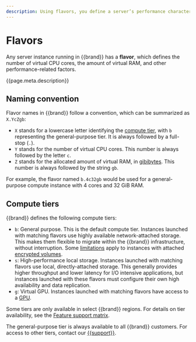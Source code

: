 ```yaml
---
description: Using flavors, you define a server’s performance characteristics and supported features.
---
```

# Flavors

Any server instance running in {{brand}} has a **flavor**,
which defines the number of virtual CPU cores, the amount of virtual
RAM, and other performance-related factors.

{{page.meta.description}}

## Naming convention

Flavor names in {{brand}} follow a convention, which can be
summarized as `X.YcZgb`:

* `X` stands for a lowercase letter identifying the [compute
  tier](#compute-tiers), with `b` representing the general-purpose
  tier. It is always followed by a full-stop (`.`).
* `Y` stands for the number of virtual CPU cores. This number is
  always followed by the letter `c`.
* `Z` stands for the allocated amount of virtual RAM, in
  [gibibytes](https://en.wikipedia.org/wiki/Gigabyte#Base_2_(binary)). This
  number is always followed by the string `gb`.

For example, the flavor named `b.4c32gb` would be used for a
general-purpose compute instance with 4 cores and 32 GiB RAM.


## Compute tiers

{{brand}} defines the following compute tiers:

* `b`: General purpose. This is the default compute tier. Instances
  launched with matching flavors use highly available network-attached
  storage. This makes them flexible to migrate within the
  {{brand}} infrastructure, without interruption.
  Some
  [limitations](../../howto/openstack/cinder/encrypted-volumes.md#block-device-encryption-caveats)
  apply to instances with attached [encrypted
  volumes](../../howto/openstack/cinder/encrypted-volumes.md).
* `s`: High-performance local storage. Instances
  launched with matching flavors use local, directly-attached
  storage. This generally provides higher throughput and lower
  latency for I/O intensive applications, but instances launched with
  these flavors must configure their own high availability and data
  replication.
* `g`: Virtual GPU. Instances launched with matching flavors have
  access to a
  [GPU](https://en.wikipedia.org/wiki/Graphics_processing_unit).

Some tiers are only available in select {{brand}}
regions. For details on tier availability, see the [Feature support
matrix](../features/index.md).

The general-purpose tier is always available to all {{brand}}
customers. For access to other tiers, contact our
[{{support}}](https://{{support_domain}}/servicedesk).

